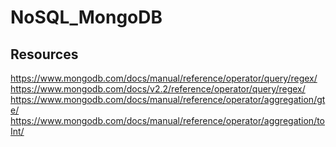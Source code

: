 # NoSQL_MongoDB


## Resources
https://www.mongodb.com/docs/manual/reference/operator/query/regex/
https://www.mongodb.com/docs/v2.2/reference/operator/query/regex/
https://www.mongodb.com/docs/manual/reference/operator/aggregation/gte/
https://www.mongodb.com/docs/manual/reference/operator/aggregation/toInt/

